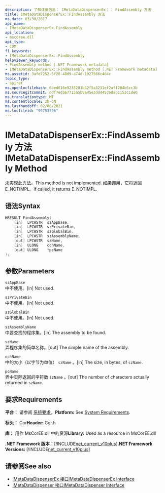 ```yaml
---
description: 了解详细信息： IMetaDataDispenserEx：： FindAssembly 方法
title: IMetaDataDispenserEx::FindAssembly 方法
ms.date: 03/30/2017
api_name:
- IMetaDataDispenserEx.FindAssembly
api_location:
- mscoree.dll
api_type:
- COM
f1_keywords:
- IMetaDataDispenserEx::FindAssembly
helpviewer_keywords:
- FindAssembly method [.NET Framework metadata]
- IMetaDataDispenserEx::FindAssembly method [.NET Framework metadata]
ms.assetid: 3afe7252-5f28-48d9-a74d-1927566c404c
topic_type:
- apiref
ms.openlocfilehash: 6bed016e9235281b42f5a3231ef2aff284b6cc3b
ms.sourcegitcommit: ddf7edb67715a5b9a45e3dd44536dabc153c1de0
ms.translationtype: MT
ms.contentlocale: zh-CN
ms.lasthandoff: 02/06/2021
ms.locfileid: "99753596"
---
```

# <a name="imetadatadispenserexfindassembly-method"></a><span data-ttu-id="2793d-103">IMetaDataDispenserEx::FindAssembly 方法</span><span class="sxs-lookup"><span data-stu-id="2793d-103">IMetaDataDispenserEx::FindAssembly Method</span></span>

<span data-ttu-id="2793d-104">未实现此方法。</span><span class="sxs-lookup"><span data-stu-id="2793d-104">This method is not implemented.</span></span> <span data-ttu-id="2793d-105">如果调用，它将返回 E_NOTIMPL。</span><span class="sxs-lookup"><span data-stu-id="2793d-105">If called, it returns E_NOTIMPL.</span></span>  
  
## <a name="syntax"></a><span data-ttu-id="2793d-106">语法</span><span class="sxs-lookup"><span data-stu-id="2793d-106">Syntax</span></span>  
  
```cpp  
HRESULT FindAssembly(  
    [in]  LPCWSTR  szAppBase,  
    [in]  LPCWSTR  szPrivateBin,  
    [in]  LPCWSTR  szGlobalBin,  
    [in]  LPCWSTR  szAssemblyName,  
    [out] LPCWSTR  szName,  
    [in]  ULONG    cchName,  
    [out] ULONG    *pcName  
);  
```  
  
## <a name="parameters"></a><span data-ttu-id="2793d-107">参数</span><span class="sxs-lookup"><span data-stu-id="2793d-107">Parameters</span></span>  

 `szAppBase`  
 <span data-ttu-id="2793d-108">中不使用。</span><span class="sxs-lookup"><span data-stu-id="2793d-108">[in] Not used.</span></span>  
  
 `szPrivateBin`  
 <span data-ttu-id="2793d-109">中不使用。</span><span class="sxs-lookup"><span data-stu-id="2793d-109">[in] Not used.</span></span>  
  
 `szGlobalBin`  
 <span data-ttu-id="2793d-110">中不使用。</span><span class="sxs-lookup"><span data-stu-id="2793d-110">[in] Not used.</span></span>  
  
 `szAssemblyName`  
 <span data-ttu-id="2793d-111">中要查找的程序集。</span><span class="sxs-lookup"><span data-stu-id="2793d-111">[in] The assembly to be found.</span></span>  
  
 `szName`  
 <span data-ttu-id="2793d-112">弄程序集的简单名称。</span><span class="sxs-lookup"><span data-stu-id="2793d-112">[out] The simple name of the assembly.</span></span>  
  
 `cchName`  
 <span data-ttu-id="2793d-113">中的大小（以字节为单位） `szName` 。</span><span class="sxs-lookup"><span data-stu-id="2793d-113">[in] The size, in bytes, of `szName`.</span></span>  
  
 `pcName`  
 <span data-ttu-id="2793d-114">弄中实际返回的字符数 `szName` 。</span><span class="sxs-lookup"><span data-stu-id="2793d-114">[out] The number of characters actually returned in `szName`.</span></span>  
  
## <a name="requirements"></a><span data-ttu-id="2793d-115">要求</span><span class="sxs-lookup"><span data-stu-id="2793d-115">Requirements</span></span>  

 <span data-ttu-id="2793d-116">**平台：** 请参阅 [系统要求](../../get-started/system-requirements.md)。</span><span class="sxs-lookup"><span data-stu-id="2793d-116">**Platform:** See [System Requirements](../../get-started/system-requirements.md).</span></span>  
  
 <span data-ttu-id="2793d-117">**标头：** Cor</span><span class="sxs-lookup"><span data-stu-id="2793d-117">**Header:** Cor.h</span></span>  
  
 <span data-ttu-id="2793d-118">**库：** 用作 MsCorEE.dll 中的资源</span><span class="sxs-lookup"><span data-stu-id="2793d-118">**Library:** Used as a resource in MsCorEE.dll</span></span>  
  
 <span data-ttu-id="2793d-119">**.NET Framework 版本：**[!INCLUDE[net_current_v10plus](../../../../includes/net-current-v10plus-md.md)]</span><span class="sxs-lookup"><span data-stu-id="2793d-119">**.NET Framework Versions:** [!INCLUDE[net_current_v10plus](../../../../includes/net-current-v10plus-md.md)]</span></span>  
  
## <a name="see-also"></a><span data-ttu-id="2793d-120">请参阅</span><span class="sxs-lookup"><span data-stu-id="2793d-120">See also</span></span>

- [<span data-ttu-id="2793d-121">IMetaDataDispenserEx 接口</span><span class="sxs-lookup"><span data-stu-id="2793d-121">IMetaDataDispenserEx Interface</span></span>](imetadatadispenserex-interface.md)
- [<span data-ttu-id="2793d-122">IMetaDataDispenser 接口</span><span class="sxs-lookup"><span data-stu-id="2793d-122">IMetaDataDispenser Interface</span></span>](imetadatadispenser-interface.md)
